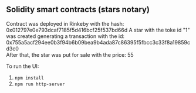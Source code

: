 ## Solidity smart contracts (stars notary)

Contract was deployed in Rinkeby with the hash: 0x012797e0e793dcaf7185f5d416bcf25f537bd66d 
A star with the toke id "1" was created generating a transaction with the id: 0x755a5acf294ee0b3f94b6b09bea9b4ada87c86395f5fbcc3c33f8a19859cd3c0  
After that, the star was put for sale with the price: 55 

To run the UI: 
1.  ```npm install```
2.  ```npm run http-server```
